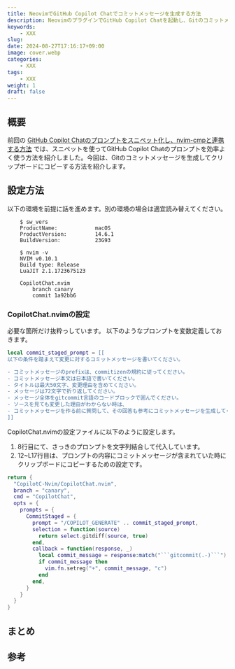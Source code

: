 ```yaml
---
title: NeovimでGitHub Copilot Chatでコミットメッセージを生成する方法
description: NeovimのプラグインでGitHub Copilot Chatを起動し、Gitのコミットメッセージを生成してクリップボードにコピーする方法を紹介します。
keywords: 
    - XXX
slug: 
date: 2024-08-27T17:16:17+09:00
image: cover.webp 
categories:
    - XXX
tags: 
    - XXX
weight: 1
draft: false
---
```


## 概要

前回の [GitHub Copilot Chatのプロンプトをスニペット化し、nvim-cmpと連携する方法](../github-copilot-chat-snippet/index.md) では、スニペットを使ってGitHub Copilot Chatのプロンプトを効率よく使う方法を紹介しました。今回は、Gitのコミットメッセージを生成してクリップボードにコピーする方法を紹介します。


## 設定方法

以下の環境を前提に話を進めます。別の環境の場合は適宜読み替えてください。

        $ sw_vers
        ProductName:            macOS
        ProductVersion:         14.6.1
        BuildVersion:           23G93
        
        $ nvim -v
        NVIM v0.10.1
        Build type: Release
        LuaJIT 2.1.1723675123
        
        CopilotChat.nvim
            branch canary
            commit 1a92bb6

### CopilotChat.nvimの設定

必要な箇所だけ抜粋っしています。
以下のようなプロンプトを変数定義しておきます。

```lua
local commit_staged_prompt = [[
以下の条件を踏まえて変更に対するコミットメッセージを書いてください。

- コミットメッセージのprefixは、commitizenの規約に従ってください。
- コミットメッセージ本文は日本語で書いてください。
- タイトルは最大50文字、変更理由を含めてください。
- メッセージは72文字で折り返してください。
- メッセージ全体をgitcommit言語のコードブロックで囲んでください。
- ソースを見ても変更した理由がわからない時は、
- コミットメッセージを作る前に質問して、その回答も参考にコミットメッセージを生成してください。
]]
```

CopilotChat.nvimの設定ファイルに以下のように設定します。
1. 8行目にて、さっきのプロンプトを文字列結合して代入しています。
2. 12~L17行目は、プロンプトの内容にコミットメッセージが含まれていた時にクリップボードにコピーするための設定です。

```lua
return {
  "CopilotC-Nvim/CopilotChat.nvim",
  branch = "canary",
  cmd = "CopilotChat",
  opts = {
    prompts = {
      CommitStaged = {
        prompt = "/COPILOT_GENERATE" .. commit_staged_prompt,
        selection = function(source)
          return select.gitdiff(source, true)
        end,
        callback = function(response, _)
          local commit_message = response:match("```gitcommit(.-)```")
          if commit_message then
            vim.fn.setreg("+", commit_message, "c")
          end
        end,
      }
    }
  }
}


```

## まとめ

## 参考
